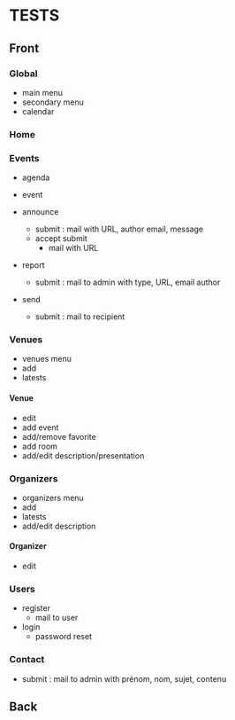 # TESTS

## Front

### Global

- main menu
- secondary menu
- calendar

### Home


### Events

- agenda

- event

- announce
    - submit : mail with URL, author email, message
    - accept submit
        - mail with URL
- report 
    - submit : mail to admin with type, URL, email author

- send
    - submit : mail to recipient

### Venues

- venues menu
- add
- latests

#### Venue

- edit
- add event
- add/remove favorite
- add room
- add/edit description/presentation

### Organizers

- organizers menu
- add
- latests 
- add/edit description

#### Organizer

- edit  

### Users

- register
    - mail to user
- login
    - password reset

### Contact

- submit : mail to admin with prénom, nom, sujet, contenu

## Back